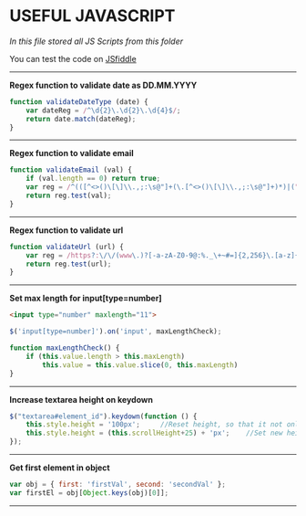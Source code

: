 USEFUL JAVASCRIPT
=================

*In this file stored all JS Scripts from this folder*

You can test the code on [JSfiddle](https://jsfiddle.net/)

***

**Regex function to validate date as DD.MM.YYYY**

```js
function validateDateType (date) {
    var dateReg = /^\d{2}\.\d{2}\.\d{4}$/;
    return date.match(dateReg);
}
```

***

**Regex function to validate email**

```js
function validateEmail (val) {
    if (val.length == 0) return true;
    var reg = /^(([^<>()\[\]\\.,;:\s@"]+(\.[^<>()\[\]\\.,;:\s@"]+)*)|(".+"))@((\[[0-9]{1,3}\.[0-9]{1,3}\.[0-9]{1,3}\.[0-9]{1,3}])|(([a-zA-Z\-0-9]+\.)+[a-zA-Z]{2,}))$/;
    return reg.test(val);
}
```

***

**Regex function to validate url**

```js
function validateUrl (url) {
    var reg = /https?:\/\/(www\.)?[-a-zA-Z0-9@:%._\+~#=]{2,256}\.[a-z]{2,6}\b([-a-zA-Z0-9@:%_\+.~#?&//=]*)/;
    return reg.test(url);
}
```

***

**Set max length for input[type=number]**

```html
<input type="number" maxlength="11">
```

```js
$('input[type=number]').on('input', maxLengthCheck);

function maxLengthCheck() {
    if (this.value.length > this.maxLength)
        this.value = this.value.slice(0, this.maxLength)
}
```

***

**Increase textarea height on keydown**

```js
$("textarea#element_id").keydown(function () {
    this.style.height = '100px';     //Reset height, so that it not only grows but also shrinks
    this.style.height = (this.scrollHeight+25) + 'px';    //Set new height
});
```

***

**Get first element in object**

```js
var obj = { first: 'firstVal', second: 'secondVal' };
var firstEl = obj[Object.keys(obj)[0]];
```

***
